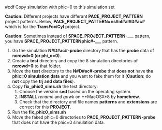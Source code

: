 #cdf Copy simulation with phic=0 to this simulation set

**Caution:** Different projects have differant **PACE_PROJECT_PATTERN** project patterns. Below, **PACE_PROJECT_PATTERN=ns#nl#al#D#ac#** which is for the **TransFociCyl** project.

**Caution:** Sometimes instead of **SPACE_PROJECT_PATTERN-___** pattern, you
have **SPACE_PROJECT_PATTERNphic#-___** pattern.

1. Go the simulation **N#D#ac#-probe** directory that has the **probe** data of **ncrowd=0 (or phi_c=0)**.
2. Create a **test** directory and copy the 8 simulation directories of **ncrowd=0** to that folder.
3. Move the **test** directory to the **N#D#ac#-probe** that **does not** have **the phic=0 simulation data** and you want to fake them for it (**Caution:** do **not** copy the **trj and data files**).
4. Copy **fix_phic0_sims.sh** the test directory:
    1. Choose the version **sed** based on the operating system.
    2. **INSTALL** *rename* and *gawk* on **MacOSX*8 by **homebrew**.
    3. Check that the directory and file names **patterns** and **extensions** are correct for this **PROJECT**.
5. Run the **fix_phic0_sims.sh**
6. Move the faked phic=0 directories to **PACE_PROJECT_PATTERN-probe** that does not have the phic=0 simulation data.
